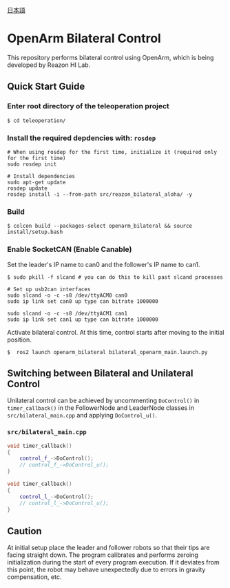 [日本語](teleoperation/README_jp.md)

# OpenArm Bilateral Control
This repository performs bilateral control using OpenArm, which is being developed by Reazon HI Lab.

## Quick Start Guide

### Enter root directory of the teleoperation project

```console
$ cd teleoperation/
```
### Install the required depdencies with: `rosdep`

```console
# When using rosdep for the first time, initialize it (required only for the first time)
sudo rosdep init

# Install dependencies
sudo apt-get update
rosdep update
rosdep install -i --from-path src/reazon_bilateral_aloha/ -y
```

### Build

```console
$ colcon build --packages-select openarm_bilateral && source install/setup.bash
```

### Enable SocketCAN (Enable Canable)
Set the leader's IP name to can0 and the follower's IP name to can1.

```console
$ sudo pkill -f slcand # you can do this to kill past slcand processes

# Set up usb2can interfaces
sudo slcand -o -c -s8 /dev/ttyACM0 can0
sudo ip link set can0 up type can bitrate 1000000

sudo slcand -o -c -s8 /dev/ttyACM1 can1
sudo ip link set can1 up type can bitrate 1000000
```

Activate bilateral control. At this time, control starts after moving to the initial position.


```
$  ros2 launch openarm_bilateral bilateral_openarm_main.launch.py
```

## Switching between Bilateral and Unilateral Control

Unilateral control can be achieved by uncommenting `DoControl()` in `timer_callback()` in the FollowerNode and LeaderNode classes in `src/bilateral_main.cpp` and applying `DoControl_u()`.

### `src/bilateral_main.cpp`

```cpp
void timer_callback()
{
    control_f_->DoControl();
    // control_f_->DoControl_u();
}
```

```cpp
void timer_callback()
{
    control_l_->DoControl();
    // control_l_->DoControl_u();
}
```


## Caution
At initial setup place the leader and follower robots so that their tips are facing straight down. The program calibrates and performs zeroing initialization during the start of every program execution. If it deviates from this point, the robot may behave unexpectedly due to errors in gravity compensation, etc.
